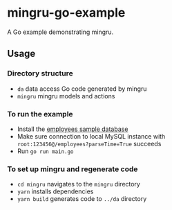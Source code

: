# mingru-go-example

A Go example demonstrating mingru.

## Usage

### Directory structure

- `da` data access Go code generated by mingru
- `mingru` mingru models and actions

### To run the example

- Install the [employees sample database](https://github.com/datacharmer/test_db)
- Make sure connection to local MySQL instance with `root:123456@/employees?parseTime=True` succeeds
- Run `go run main.go`

### To set up mingru and regenerate code

- `cd mingru` navigates to the `mingru` directory
- `yarn` installs dependencies
- `yarn build` generates code to `../da` directory
